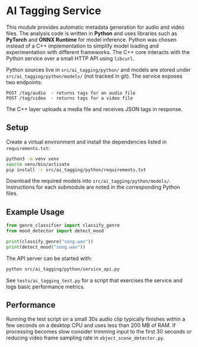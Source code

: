 # AI Tagging Service

This module provides automatic metadata generation for audio and video files. The
analysis code is written in **Python** and uses libraries such as **PyTorch** and
**ONNX Runtime** for model inference. Python was chosen instead of a C++
implementation to simplify model loading and experimentation with different
frameworks. The C++ core interacts with the Python service over a small HTTP API
using `libcurl`.

Python sources live in `src/ai_tagging/python/` and models are stored under
`src/ai_tagging/python/models/` (not tracked in git). The service exposes two
endpoints:

```
POST /tag/audio  - returns tags for an audio file
POST /tag/video  - returns tags for a video file
```

The C++ layer uploads a media file and receives JSON tags in response.

## Setup

Create a virtual environment and install the dependencies listed in
`requirements.txt`:

```bash
python3 -m venv venv
source venv/bin/activate
pip install -r src/ai_tagging/python/requirements.txt
```

Download the required models into `src/ai_tagging/python/models/`. Instructions
for each submodule are noted in the corresponding Python files.

## Example Usage

```python
from genre_classifier import classify_genre
from mood_detector import detect_mood

print(classify_genre("song.wav"))
print(detect_mood("song.wav"))
```

The API server can be started with:

```bash
python src/ai_tagging/python/service_api.py
```

See `tests/ai_tagging_test.py` for a script that exercises the service and logs
basic performance metrics.

## Performance

Running the test script on a small 30s audio clip typically finishes within a few
seconds on a desktop CPU and uses less than 200 MB of RAM. If processing becomes
slow consider trimming input to the first 30 seconds or reducing video frame
sampling rate in `object_scene_detector.py`.
